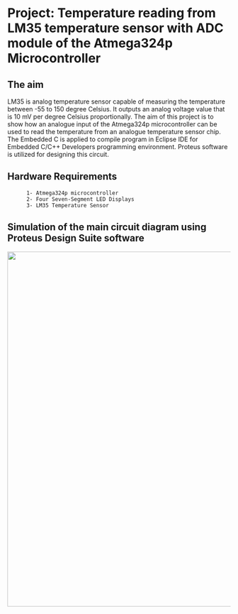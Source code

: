# Project: Temperature reading from LM35 temperature sensor with ADC module of the Atmega324p Microcontroller

## The aim
LM35 is analog temperature sensor capable of measuring the temperature between -55 to 150 degree Celsius. It outputs an analog voltage value that is 10 mV per degree Celsius proportionally. The aim of this project is to show how an analogue input of the Atmega324p microcontroller can be used to read the temperature from an analogue temperature sensor chip. The Embedded C is applied to compile program in Eclipse IDE for Embedded C/C++ Developers programming environment. Proteus software is utilized for designing this circuit.

## Hardware Requirements

```   
      1- Atmega324p microcontroller
      2- Four Seven-Segment LED Displays
      3- LM35 Temperature Sensor
```

## Simulation of the main circuit diagram using Proteus Design Suite software
<img src="https://github.com/user-attachments/assets/6986f88f-170a-4bc2-b8bc-1b6c92b95440" width="800">
